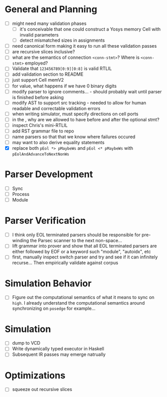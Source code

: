  # General and Planning
 - [ ] might need many validation phases
   - [ ] it's conceivable that one could construct a Yosys memory Cell 
         with invalid parameters
   - [ ] detect mismatched sizes in assignments
 - [ ] need canonical form making it easy to run all these validation 
       passes
 - [ ] are recursive slices inclusive?
 - [ ] what are the semantics of connection `<conn-stmt>`? Where is 
       `<conn-stmt>` employed?
 - [ ] Validate that `123456789[0:9][0:8]` is valid RTLIL
 - [ ] add validation section to README
 - [ ] just support Cell memV2
 - [ ] for value, what happens if we have 0 binary digits
 - [ ] modify parser to ignore comments... - should probably wait until 
       parser is finished before asking
 - [ ] modify AST to support src tracking - needed to allow for human 
       readable and correctable validation errors
 - [ ] when writing simulator, must specify directions on cell ports
 - [ ] in the <process>, why are we allowed to have <assign-stmt> before
       and after the optional <switch> stmt?
 - [ ] inspect Chris's mini-RTLIL
 - [ ] add RST grammar file to repo
 - [ ] name parsers so that that we know where failures occured
 - [ ] may want to also derive equality statements
 - [x] replace both `pEol *> pMaybeWs` and `pEol <* pMaybeWs` 
       with `pEolAndAdvanceToNextNonWs`

 # Parser Development
  - [ ] Sync
  - [ ] Process
  - [ ] Module

 # Parser Verification
 - [ ] I think only EOL terminated parsers should be responsible 
       for pre-winding the Parsec scanner to the next non-space...
 - [ ] lift grammar into prover and show that all EOL terminated parsers
       are either followed by EOF or a keyword such "module", "autoidx",
       etc
 - [ ] first, manually inspect switch parser and try and see if it
       can infinitely recurse... Then empirically validate against
       corpus

# Simulation Behavior
 - [ ] Figure out the computational semantics of what it means to
       sync on `high`. I already understand the computational
       semantics around synchronizing on `posedge` for example...

# Simulation
 - [ ] dump to VCD
 - [ ] Write dynamically typed executor in Haskell
 - [ ] Subsequent IR passes may emerge natrually

# Optimizations
 - [ ] squeeze out recursive slices